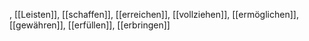 , [[Leisten]], [[schaffen]], [[erreichen]], [[vollziehen]], [[ermöglichen]], [[gewähren]], [[erfüllen]], [[erbringen]]